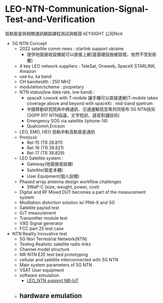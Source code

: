 # LEO-NTN-Communication-Signal-Test-and-Verification
低軌衛星與相關通訊網路課程測試與驗證
kEYSIGHT 公司Nick
- 5G NTN Concept
  - 2022 satellite comm news : starlink support ukraine 
    - 提供地面接收設備就可以直接上網(當基礎設施被毀壞，依然不受到影響)
  - 4 key LEO network suppliers : TeleSat, Oneweb, SpaceX STARLINK, Amazon
  - use ku, ka band
  - CH bandwidth : 250 MHZ
  - modulation/scheme : propietary
  - NTN status(low data rate, low band) :
    - spaceX cowork with T-mobile 讓手機可以直接連網(T-mobile takes coverage above and beyond with spaceX) : mid-band spetrum
    - 中國移動研究院與中興通訊、交通運輸信息等共同發布 5G NTN技術(3GPP R17 NTN協議，文字短訊、語音對講技術)
    - Emergency SOS via satellite (iphone-14)
    - Qualcomm,Ericson
  - LEO, EMO, HEO 低軌中軌高軌衛星通訊
  - Protocol:
    - Rel-15 (TR 28.811)
    - Rel-16 (TR 38.821)
    - Rel-17 (TR 38.829)
  - LEO Satellite system :
    - Gateway(地面接收設備)
    - Satellite(衛星本體)
    - User Equipment(個人設備)
  - Phased array antenna design workflow challenges
    - SWaP-C (size, weught, power, cost)
  - Digital and RF Mixed DUT becomes a part of the measurement system
  - Modilation distortion solution w/ PNA-X and SG
  - Satellite paylod test
  - G/T measurement
  - Transmitter module test
  - VXG Signal generator
  - FCC part 25 test case
- NTN Reality Innovative test
  - 5G Non Terrestrial Network(NTN)
  - Testing Realistic satellite radio links
  - Channel model structure
  - NR-NTN E2E test bed prototyping
  - cellular and satellite interconnected with 5G NTN
  - Main system parameters of 5G NTN
  - VSAT User equipment
  - software simulation
    - [LEO_NTN support NB-IoT](https://github.com/brian09088/LEO-NTN/tree/main/LEO_NTN%20for%20NB-IoT/Experiment%20progress)
  - hardware emulation
    - 
